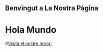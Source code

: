 ## Benvingut a La Nostra Pàgina
# Hola Mundo

#<a href="jllabres3.github.io/horari.html">Visita el nostre horari</a>
